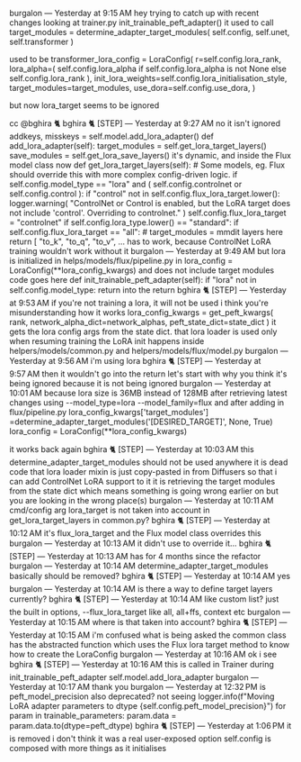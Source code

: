 burgalon — Yesterday at 9:15 AM
hey trying to catch up with recent changes
looking at trainer.py init_trainable_peft_adapter() it used to call
            target_modules = determine_adapter_target_modules(
                self.config, self.unet, self.transformer
            )


used to be
                transformer_lora_config = LoraConfig(
                    r=self.config.lora_rank,
                    lora_alpha=(
                        self.config.lora_alpha
                        if self.config.lora_alpha is not None
                        else self.config.lora_rank
                    ),
                    init_lora_weights=self.config.lora_initialisation_style,
                    target_modules=target_modules,
                    use_dora=self.config.use_dora,
                )


but now lora_target seems to be ignored

cc @bghira 🐈 
bghira 🐈
[STEP]
 — Yesterday at 9:27 AM
no it isn't ignored
            addkeys, misskeys = self.model.add_lora_adapter()
    def add_lora_adapter(self):
        target_modules = self.get_lora_target_layers()
        save_modules = self.get_lora_save_layers()
it's dynamic, and inside the Flux model class now
    def get_lora_target_layers(self):
        # Some models, eg. Flux should override this with more complex config-driven logic.
        if self.config.model_type == "lora" and (
            self.config.controlnet or self.config.control
        ):
            if "control" not in self.config.flux_lora_target.lower():
                logger.warning(
                    "ControlNet or Control is enabled, but the LoRA target does not include 'control'. Overriding to controlnet."
                )
            self.config.flux_lora_target = "controlnet"
        if self.config.lora_type.lower() == "standard":
            if self.config.flux_lora_target == "all":
                # target_modules = mmdit layers here
                return [
                    "to_k",
                    "to_q",
                    "to_v",
...
has to work, because ControlNet LoRA training wouldn't work without it
burgalon — Yesterday at 9:49 AM
but lora is initialized in helps/models/flux/pipeline.py  in
lora_config = LoraConfig(**lora_config_kwargs)
and does not include target modules
code goes here
    def init_trainable_peft_adapter(self):
        if "lora" not in self.config.model_type:
            return
into the return
bghira 🐈
[STEP]
 — Yesterday at 9:53 AM
if you're not training a lora, it will not be used
i think you're misunderstanding how it works
            lora_config_kwargs = get_peft_kwargs(
                rank, network_alpha_dict=network_alphas, peft_state_dict=state_dict
            )
it gets the lora config args from the state dict. that lora loader is used only when resuming training
the LoRA init happens inside helpers/models/common.py and helpers/models/flux/model.py 
burgalon — Yesterday at 9:56 AM
i'm using lora
bghira 🐈
[STEP]
 — Yesterday at 9:57 AM
then it wouldn't go into the return
let's start with why you think it's being ignored
because it is not being ignored
burgalon — Yesterday at 10:01 AM
because lora size is 36MB instead of 128MB after retrieving latest changes
using --model_type=lora --model_family=flux 
and after adding in flux/pipeline.py
            lora_config_kwargs['target_modules'] =determine_adapter_target_modules('[DESIRED_TARGET]', None, True)
            lora_config = LoraConfig(**lora_config_kwargs)

it works back again 
bghira 🐈
[STEP]
 — Yesterday at 10:03 AM
this determine_adapter_target_modules should not be used anywhere
it is dead code
that lora loader mixin is just copy-pasted in from Diffusers so that i can add ControlNet LoRA support to it
it is retrieving the target modules from the state dict which means something is going wrong earlier on
but you are looking in the wrong place(s)
burgalon — Yesterday at 10:11 AM
cmd/config arg lora_target is not taken into account in get_lora_target_layers in common.py? 
bghira 🐈
[STEP]
 — Yesterday at 10:12 AM
it's flux_lora_target
and the Flux model class overrides this
burgalon — Yesterday at 10:13 AM
it didn't use to override it... 
bghira 🐈
[STEP]
 — Yesterday at 10:13 AM
has for 4 months
since the refactor
burgalon — Yesterday at 10:14 AM
determine_adapter_target_modules basically should be removed?
bghira 🐈
[STEP]
 — Yesterday at 10:14 AM
yes
burgalon — Yesterday at 10:14 AM
is there a way to define target layers currently?
bghira 🐈
[STEP]
 — Yesterday at 10:14 AM
like custom list?
just the built in options, --flux_lora_target like all, all+ffs, context etc
burgalon — Yesterday at 10:15 AM
where is that taken into account?
bghira 🐈
[STEP]
 — Yesterday at 10:15 AM
i'm confused what is being asked
the common class has the abstracted function which uses the Flux lora target method to know how to create the LoraConfig
burgalon — Yesterday at 10:16 AM
ok i see
bghira 🐈
[STEP]
 — Yesterday at 10:16 AM
this is called in Trainer during init_trainable_peft_adapter
self.model.add_lora_adapter
burgalon — Yesterday at 10:17 AM
thank you
burgalon — Yesterday at 12:32 PM
is peft_model_precision also deprecated?
not seeing 
            logger.info(f"Moving LoRA adapter parameters to dtype {self.config.peft_model_precision}")
            for param in trainable_parameters:
                param.data = param.data.to(dtype=peft_dtype)
bghira 🐈
[STEP]
 — Yesterday at 1:06 PM
it is removed
i don't think it was a real user-exposed option
self.config is composed with more things as it initialises